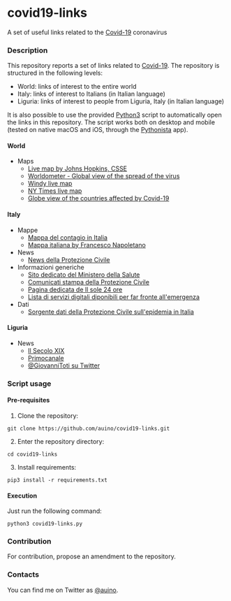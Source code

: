 # covid19-links
A set of useful links related to the [Covid-19](https://en.wikipedia.org/wiki/Coronavirus_disease_2019) coronavirus

### Description ###

This repository reports a set of links related to [Covid-19](https://en.wikipedia.org/wiki/Coronavirus_disease_2019).
The repository is structured in the following levels:
* World: links of interest to the entire world
* Italy: links of interest to Italians (in Italian language)
* Liguria: links of interest to people from Liguria, Italy (in Italian language)

It is also possible to use the provided [Python3](https://www.python.org) script to automatically open the links in this repository.
The script works both on desktop and mobile (tested on native macOS and iOS, through the [Pythonista](http://omz-software.com/pythonista/) app).

#### World ####

* Maps
  * [Live map by Johns Hopkins, CSSE](https://gisanddata.maps.arcgis.com/apps/opsdashboard/index.html#/bda7594740fd40299423467b48e9ecf6)
  * [Worldometer - Global view of the spread of the virus](https://www.worldometers.info/coronavirus/)
  * [Windy live map](https://windy.app/coronavirus_map)
  * [NY Times live map](https://www.nytimes.com/interactive/2020/world/asia/china-wuhan-coronavirus-maps.html)
  * [Globe view of the countries affected by Covid-19](https://covidvisualizer.com)

#### Italy ####

* Mappe
  * [Mappa del contagio in Italia](https://lab.gedidigital.it/gedi-visual/2020/coronavirus-in-italia/)
  * [Mappa italiana by Francesco Napoletano](https://napolux.com/coronamap/)
* News
  * [News della Protezione Civile](http://www.protezionecivile.gov.it/web/guest/media-comunicazione/news)
* Informazioni generiche
  * [Sito dedicato del Ministero della Salute](http://www.salute.gov.it/nuovocoronavirus)
  * [Comunicati stampa della Protezione Civile](http://www.protezionecivile.gov.it/web/guest/media-comunicazione/comunicati-stampa)
  * [Pagina dedicata de Il sole 24 ore](https://lab24.ilsole24ore.com/coronavirus/)
  * [Lista di servizi digitali diponibili per far fronte all'emergenza](https://solidarietadigitale.agid.gov.it)
* Dati
  * [Sorgente dati della Protezione Civile sull'epidemia in Italia](https://github.com/pcm-dpc/COVID-19)

#### Liguria ####

* News
  * [Il Secolo XIX](https://www.ilsecoloxix.it)
  * [Primocanale](https://www.primocanale.it)
  * [@GiovanniToti su Twitter](https://twitter.com/GiovanniToti)

### Script usage ###

#### Pre-requisites ####

1. Clone the repository:
```
git clone https://github.com/auino/covid19-links.git
```

2. Enter the repository directory:
```
cd covid19-links
```

3. Install requirements:
```
pip3 install -r requirements.txt
```

#### Execution ####

Just run the following command:
```
python3 covid19-links.py
```

### Contribution ###

For contribution, propose an amendment to the repository.

### Contacts ###

You can find me on Twitter as [@auino](https://twitter.com/auino).

